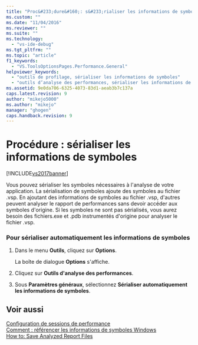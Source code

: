 ```yaml
---
title: "Proc&#233;dure&#160;: s&#233;rialiser les informations de symboles | Microsoft Docs"
ms.custom: ""
ms.date: "11/04/2016"
ms.reviewer: ""
ms.suite: ""
ms.technology: 
  - "vs-ide-debug"
ms.tgt_pltfrm: ""
ms.topic: "article"
f1_keywords: 
  - "VS.ToolsOptionsPages.Performance.General"
helpviewer_keywords: 
  - "outils de profilage, sérialiser les informations de symboles"
  - "outils d’analyse des performances, sérialiser les informations de symboles"
ms.assetid: 9e0da706-6325-4073-83d1-aeab3b7c137a
caps.latest.revision: 9
author: "mikejo5000"
ms.author: "mikejo"
manager: "ghogen"
caps.handback.revision: 9
---
```

# Proc&#233;dure&#160;: s&#233;rialiser les informations de symboles
[!INCLUDE[vs2017banner](../code-quality/includes/vs2017banner.md)]

Vous pouvez sérialiser les symboles nécessaires à l'analyse de votre application.  La sérialisation de symboles ajoute des symboles au fichier .vsp.  En ajoutant des informations de symboles au fichier .vsp, d'autres peuvent analyser le rapport de performances sans devoir accéder aux symboles d'origine.  Si les symboles ne sont pas sérialisés, vous aurez besoin des fichiers.exe et .pdb instrumentés d'origine pour analyser le fichier .vsp.  
  
### Pour sérialiser automatiquement les informations de symboles  
  
1.  Dans le menu **Outils**, cliquez sur **Options**.  
  
     La boîte de dialogue **Options** s'affiche.  
  
2.  Cliquez sur **Outils d'analyse des performances**.  
  
3.  Sous **Paramètres généraux**, sélectionnez **Sérialiser automatiquement les informations de symboles**.  
  
## Voir aussi  
 [Configuration de sessions de performance](../profiling/configuring-performance-sessions.md)   
 [Comment : référencer les informations de symboles Windows](../profiling/how-to-reference-windows-symbol-information.md)   
 [How to: Save Analyzed Report Files](http://msdn.microsoft.com/fr-fr/0340ddde-caf4-48ac-8af3-d15dcdade556)